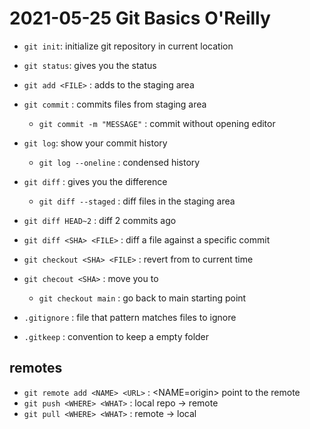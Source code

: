 # 2021-05-25 Git Basics O'Reilly

- `git init`: initialize git repository in current location
- `git status`: gives you the status
- `git add <FILE>` : adds <FILE> to the staging area
- `git commit` : commits files from staging area
	- `git commit -m "MESSAGE"` : commit without opening editor
- `git log`: show your commit history
	- `git log --oneline` : condensed history

- `git diff` : gives you the difference
	- `git diff --staged` : diff files in the staging area

- `git diff HEAD~2` : diff 2 commits ago
- `git diff <SHA> <FILE>` : diff a file against a specific commit

- `git checkout <SHA> <FILE>` : revert <FILE> from <SHA> to current time
- `git checout <SHA>` : move you to <SHA>
	- `git checkout main` : go back to main starting point

- `.gitignore` : file that pattern matches files to ignore
- `.gitkeep` : convention to keep a empty folder

## remotes

- `git remote add <NAME> <URL>` : <NAME=origin> point to the remote
- `git push <WHERE> <WHAT>` : local repo -> remote
- `git pull <WHERE> <WHAT>` : remote -> local
